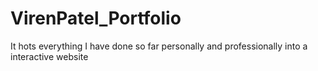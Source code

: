 # VirenPatel_Portfolio
It hots everything I have done so far personally and professionally into a interactive website
